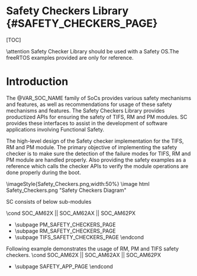 # Safety Checkers Library {#SAFETY_CHECKERS_PAGE}

[TOC]

\attention Safety Checker Library should be used with a Safety OS.The freeRTOS examples provided are only for reference.

# Introduction

The @VAR_SOC_NAME family of SoCs provides various safety mechanisms and features, as well as recommendations for usage of these safety mechanisms and features. The Safety Checkers Library provides productized APIs for ensuring the safety of TIFS, RM and PM modules. SC provides these interfaces to assist in the development of software applications involving Functional Safety.

The high-level design of the Safety checker implementation for the TIFS, RM and PM module. The primary objective of implementing the safety checker is to make sure the detection of the failure modes for TIFS, RM and PM module are handled properly. Also providing the safety examples as a reference which calls the checker APIs to verify the module operations are done properly during the boot.

\imageStyle{Safety_Checkers.png,width:50%}
\image html Safety_Checkers.png "Safety Checkers Diagram"

SC consists of below sub-modules

\cond SOC_AM62X || SOC_AM62AX || SOC_AM62PX
- \subpage PM_SAFETY_CHECKERS_PAGE
- \subpage RM_SAFETY_CHECKERS_PAGE
- \subpage TIFS_SAFETY_CHECKERS_PAGE
\endcond

Following example demonstrates the usage of RM, PM and TIFS safety checkers.
\cond SOC_AM62X || SOC_AM62AX || SOC_AM62PX
- \subpage SAFETY_APP_PAGE
\endcond
